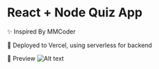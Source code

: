 # React + Node Quiz App

✨ Inspired By MMCoder

🚀 Deployed to Vercel, using serverless for backend

🔎 Preview
![Alt text](https://github.com/Amoz19/QUIZ_APP/tree/master/preview.gif)
